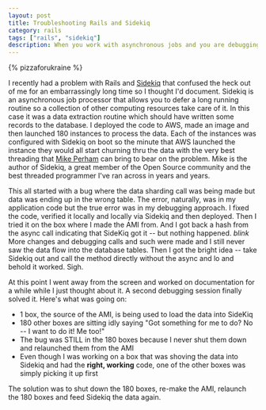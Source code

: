```yaml
---
layout: post
title: Troubleshooting Rails and Sidekiq
category: rails
tags: ["rails", "sidekiq"]
description: When you work with asynchronous jobs and you are debugging failures, be careful -- debugging can be tricky. 
---
```

{% pizzaforukraine  %}

I recently had a problem with Rails and [Sidekiq](http://sidekiq.org/) that confused the heck out of me for an embarrassingly long time so I thought I'd document.  Sidekiq is an asynchronous job processor that allows you to defer a long running routine so a collection of other computing resources take care of it.  In this case it was a data extraction routine which should have written some records to the database.  I deployed the code to AWS, made an image and then launched 180 instances to process the data.  Each of the instances was configured with Sidekiq on boot so the minute that AWS launched the instance they would all start churning thru the data with the very best threading that [Mike Perham](http://www.mikeperham.com/) can bring to bear on the problem.  Mike is the author of Sidekiq, a great member of the Open Source community and the best threaded programmer I've ran across in years and years.

This all started with a bug where the data sharding call was being made but data was ending up in the wrong table.  The error, naturally, was in my application code but the true error was in my debugging approach.  I fixed the code, verified it locally and locally via Sidekiq and then deployed.  Then I tried it on the box where I made the AMI from.  And I got back a hash from the async call indicating that SideKiq got it -- but nothing happened.  *blink*  More changes and debugging calls and such were made and I still never saw the data flow into the database tables.  Then I got the bright idea -- take Sidekiq out and call the method directly without the async and lo and behold it worked.  Sigh.

At this point I went away from the screen and worked on documentation for a while while I just thought about it.  A second debugging session finally solved it.  Here's what was going on:

* 1 box, the source of the AMI, is being used to load the data into SideKiq
* 180 other boxes are sitting idly saying "Got something for me to do?  No -- I want to do it!  Me too!"
* The bug was STILL in the 180 boxes because I never shut them down and relaunched them from the AMI
* Even though I was working on a box that was shoving the data into Sidekiq and had the **right, working** code, one of the other boxes was simply picking it up first

The solution was to shut down the 180 boxes, re-make the AMI, relaunch the 180 boxes and feed Sidekiq the data again.
